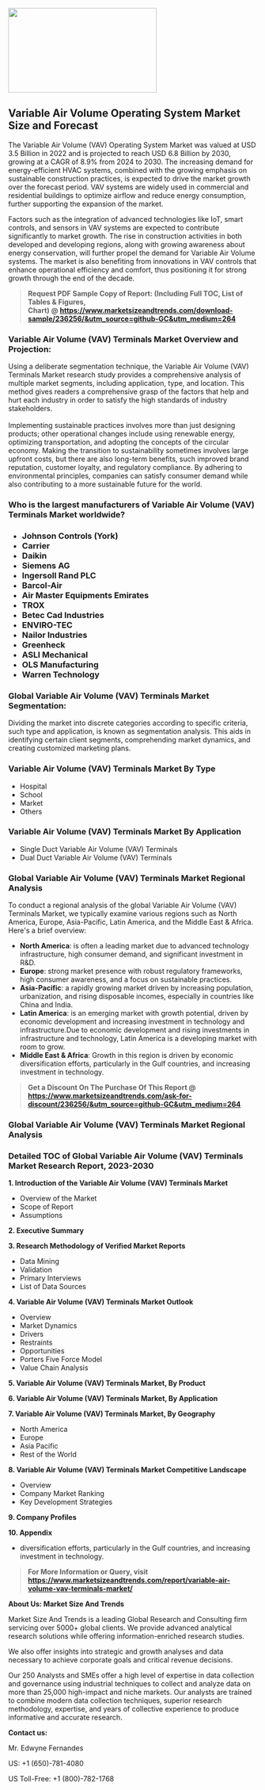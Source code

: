 <p><img class="alignnone size-medium wp-image-20088" src="https://ffe5etoiles.com/wp-content/uploads/2024/12/MST1-300x171.png" alt="" width="300" height="171" /></p><h2>Variable Air Volume Operating System Market Size and Forecast</h2><p>The Variable Air Volume (VAV) Operating System Market was valued at USD 3.5 Billion in 2022 and is projected to reach USD 6.8 Billion by 2030, growing at a CAGR of 8.9% from 2024 to 2030. The increasing demand for energy-efficient HVAC systems, combined with the growing emphasis on sustainable construction practices, is expected to drive the market growth over the forecast period. VAV systems are widely used in commercial and residential buildings to optimize airflow and reduce energy consumption, further supporting the expansion of the market.</p><p>Factors such as the integration of advanced technologies like IoT, smart controls, and sensors in VAV systems are expected to contribute significantly to market growth. The rise in construction activities in both developed and developing regions, along with growing awareness about energy conservation, will further propel the demand for Variable Air Volume systems. The market is also benefiting from innovations in VAV controls that enhance operational efficiency and comfort, thus positioning it for strong growth through the end of the decade.</p></p><blockquote id="" class=""><strong>Request PDF Sample Copy of Report: (Including Full TOC, List of Tables &amp; Figures, Chart)&nbsp;@&nbsp;<strong><a href="https://www.marketsizeandtrends.com/download-sample/236256/&utm_source=github-GC&utm_medium=264" target="_blank">https://www.marketsizeandtrends.com/download-sample/236256/&utm_source=github-GC&utm_medium=264</a></strong></strong></blockquote><h3 id="" class="">Variable Air Volume (VAV) Terminals Market&nbsp;Overview and Projection:</h3><p id="" class="">Using a deliberate segmentation technique, the Variable Air Volume (VAV) Terminals Market research study provides a comprehensive analysis of multiple market segments, including application, type, and location. This method gives readers a comprehensive grasp of the factors that help and hurt each industry in order to satisfy the high standards of industry stakeholders. <br /> <br />Implementing sustainable practices involves more than just designing products; other operational changes include using renewable energy, optimizing transportation, and adopting the concepts of the circular economy. Making the transition to sustainability sometimes involves large upfront costs, but there are also long-term benefits, such improved brand reputation, customer loyalty, and regulatory compliance. By adhering to environmental principles, companies can satisfy consumer demand while also contributing to a more sustainable future for the world.</p><h3 id="" class="">Who is the largest manufacturers of&nbsp;Variable Air Volume (VAV) Terminals Market worldwide?</h3><h3 class=""><p><ul><li>Johnson Controls (York) </li><li> Carrier </li><li> Daikin </li><li> Siemens AG </li><li> Ingersoll Rand PLC </li><li> Barcol-Air </li><li> Air Master Equipments Emirates </li><li> TROX </li><li> Betec Cad Industries </li><li> ENVIRO-TEC </li><li> Nailor Industries </li><li> Greenheck </li><li> ASLI Mechanical </li><li> OLS Manufacturing </li><li> Warren Technology</li></ul></p></h3><h3 id="" class="">Global&nbsp;Variable Air Volume (VAV) Terminals Market Segmentation:</h3><p id="" class="">Dividing the market into discrete categories according to specific criteria, such type and application, is known as segmentation analysis. This aids in identifying certain client segments, comprehending market dynamics, and creating customized marketing plans.</p><h3 id="" class="">Variable Air Volume (VAV) Terminals Market&nbsp;By Type</h3><p><p><ul><li>Hospital</li><li> School</li><li> Market</li><li> Others</p></li></ul></p></p><h3 id="" class="">Variable Air Volume (VAV) Terminals Market&nbsp;By Application</h3><p class=""><p><ul><li>Single Duct Variable Air Volume (VAV) Terminals</li><li> Dual Duct Variable Air Volume (VAV) Terminals</li></ul></p></p><h3 id="" class="">Global Variable Air Volume (VAV) Terminals Market Regional Analysis</h3><p id="" class="">To conduct a regional analysis of the global Variable Air Volume (VAV) Terminals Market, we typically examine various regions such as North America, Europe, Asia-Pacific, Latin America, and the Middle East &amp; Africa. Here's a brief overview:</p><ul><li><strong>North America</strong>: is often a leading market due to advanced technology infrastructure, high consumer demand, and significant investment in R&amp;D.</li><li><strong>Europe</strong>: strong market presence with robust regulatory frameworks, high consumer awareness, and a focus on sustainable practices.</li><li><strong>Asia-Pacific</strong>: a rapidly growing market driven by increasing population, urbanization, and rising disposable incomes, especially in countries like China and India.</li><li><strong>Latin America</strong>: is an emerging market with growth potential, driven by economic development and increasing investment in technology and infrastructure.Due to economic development and rising investments in infrastructure and technology, Latin America is a developing market with room to grow.</li><li><strong>Middle East &amp; Africa</strong>: Growth in this region is driven by economic diversification efforts, particularly in the Gulf countries, and increasing investment in technology.</li></ul><blockquote id="" class=""><strong>Get a Discount On The Purchase Of This Report @ <strong><a href="https://www.marketsizeandtrends.com/ask-for-discount/236256/&utm_source=github-GC&utm_medium=264" target="_blank">https://www.marketsizeandtrends.com/ask-for-discount/236256/&utm_source=github-GC&utm_medium=264</a></strong></strong></blockquote><h3 id="" class="">Global Variable Air Volume (VAV) Terminals Market Regional Analysis</h3><h3 id="" class="">Detailed TOC of Global Variable Air Volume (VAV) Terminals Market Research Report, 2023-2030</h3><p id="" class=""><strong>1. Introduction of the Variable Air Volume (VAV) Terminals Market</strong></p><ul><li>Overview of the Market</li><li>Scope of Report</li><li>Assumptions</li></ul><p id="" class=""><strong>2. Executive Summary</strong></p><p id="" class=""><strong>3. Research Methodology of Verified Market Reports</strong></p><ul><li>Data Mining</li><li>Validation</li><li>Primary Interviews</li><li>List of Data Sources</li></ul><p id="" class=""><strong>4. Variable Air Volume (VAV) Terminals Market Outlook</strong></p><ul><li>Overview</li><li>Market Dynamics</li><li>Drivers</li><li>Restraints</li><li>Opportunities</li><li>Porters Five Force Model</li><li>Value Chain Analysis</li></ul><p id="" class=""><strong>5. Variable Air Volume (VAV) Terminals Market, By Product</strong></p><p id="" class=""><strong>6. Variable Air Volume (VAV) Terminals Market, By Application</strong></p><p id="" class=""><strong>7. Variable Air Volume (VAV) Terminals Market, By Geography</strong></p><ul><li>North America</li><li>Europe</li><li>Asia Pacific</li><li>Rest of the World</li></ul><p id="" class=""><strong>8. Variable Air Volume (VAV) Terminals Market Competitive Landscape</strong></p><ul><li>Overview</li><li>Company Market Ranking</li><li>Key Development Strategies</li></ul><p id="" class=""><strong>9. Company Profiles</strong></p><p id="" class=""><strong>10. Appendix</strong></p><ul><li>diversification efforts, particularly in the Gulf countries, and increasing investment in technology.</li></ul><blockquote id="" class=""><strong>For More Information or Query, visit <strong><strong><a href="https://www.marketsizeandtrends.com/report/variable-air-volume-vav-terminals-market/" target="_blank">https://www.marketsizeandtrends.com/report/variable-air-volume-vav-terminals-market/</a></strong></strong></strong></blockquote><p id="" class=""><strong>About Us: Market Size And Trends</strong></p><p id="" class="">Market Size And Trends is a leading Global Research and Consulting firm servicing over 5000+ global clients. We provide advanced analytical research solutions while offering information-enriched research studies.</p><p id="" class="">We also offer insights into strategic and growth analyses and data necessary to achieve corporate goals and critical revenue decisions.</p><p id="" class="">Our 250 Analysts and SMEs offer a high level of expertise in data collection and governance using industrial techniques to collect and analyze data on more than 25,000 high-impact and niche markets. Our analysts are trained to combine modern data collection techniques, superior research methodology, expertise, and years of collective experience to produce informative and accurate research.</p><p id="" class=""><strong>Contact us:</strong></p><p id="" class="">Mr. Edwyne Fernandes</p><p id="" class="">US: +1 (650)-781-4080</p><p id="" class="">US Toll-Free: +1 (800)-782-1768</p>
